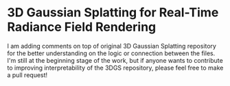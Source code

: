 # 3D Gaussian Splatting for Real-Time Radiance Field Rendering

I am adding comments on top of original 3D Gaussian Splatting repository for the better understanding on the logic or connection between the files. I'm still at the beginning stage of the work, but if anyone wants to contribute to improving interpretability of the 3DGS repository, please feel free to make a pull request!
